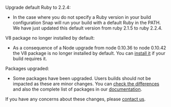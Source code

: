 Upgrade default Ruby to 2.2.4:

* In the case where you do not specify a Ruby version in your build configuration Snap will run your build with a default Ruby in the PATH. We have just updated this default version from ruby 2.1.5 to ruby 2.2.4.

V8 package no longer installed by default:

* As a consequence of a Node upgrade from node 0.10.36 to node 0.10.42 the V8 package is no longer installed by default. You can  [install it](https://docs.snap-ci.com/faq/) if your build requires it. 

Packages upgraded:

* Some packages have been upgraded. Users builds should not be impacted as these are minor changes. You can [check the differences](https://s3.amazonaws.com/whats-new-prod/assets/packages/centos/diff-341-to-350.html) and also the complete list of packages in our [documentation](https://docs.snap-ci.com/the-ci-environment/complete-package-list/).

  
If you have any concerns about these changes, please [contact us](https://snap-ci.com/contact-us).
